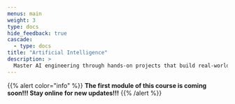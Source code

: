 ```yaml
---
menus: main
weight: 3
type: docs
hide_feedback: true
cascade:
  - type: docs
title: "Artificial Intelligence"
description: >
  Master AI engineering through hands-on projects that build real-world skills, with each concept introduced exactly when you need it. This project-first approach helps you create an impressive portfolio while developing the deep expertise needed to succeed as a professional AI engineer.
---
```


{{% alert color="info" %}}
**The first module of this course is coming soon!!! Stay online for new updates!!!**
{{% /alert %}}

<!--
The _AI Engineering Learning Path_ transforms you from AI beginner to skilled professional through engaging, project-based learning. You'll start building exciting AI applications from day one, experiencing the thrill of creating working systems before diving into the underlying theory.

As you progress through six carefully crafted modules, you'll tackle increasingly sophisticated challenges that build upon your growing skills. Each project introduces new concepts naturally, making complex topics accessible and immediately applicable to solving real problems. This intuitive learning approach creates meaningful connections between theory and practice.

Throughout your journey, you'll develop a comprehensive understanding of modern AI engineering—from simple API-powered applications to sophisticated systems using large language models, computer vision, autonomous agents, and production infrastructure. Your expanding portfolio will showcase your ability to build everything from intelligent chatbots to complex reasoning systems.

By the end of your learning path, you'll possess senior-level expertise in your chosen AI specialization, backed by a portfolio of impressive projects that demonstrate your capabilities to potential employers. You'll also develop the confidence and habits needed to stay at the forefront of this rapidly evolving field, prepared to tackle the most challenging real-world AI engineering opportunities.
-->
